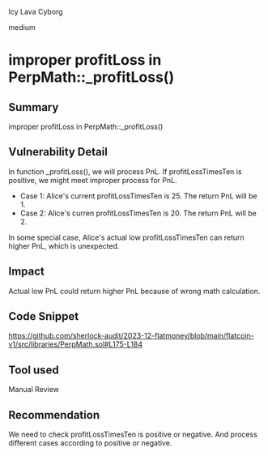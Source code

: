 Icy Lava Cyborg

medium

# improper profitLoss in PerpMath::_profitLoss()

## Summary
improper profitLoss in PerpMath::_profitLoss()

## Vulnerability Detail
In function _profitLoss(), we will process PnL. If profitLossTimesTen is positive, we might meet improper process for PnL.
- Case 1: Alice's current profitLossTimesTen is 25. The return PnL will be 1.
- Case 2: Alice's curren profitLossTimesTen is 20. The return PnL will be 2.

In some special case, Alice's actual low profitLossTimesTen can return higher PnL, which is unexpected. 

## Impact
Actual low PnL could return higher PnL because of wrong math calculation.

## Code Snippet
https://github.com/sherlock-audit/2023-12-flatmoney/blob/main/flatcoin-v1/src/libraries/PerpMath.sol#L175-L184
## Tool used

Manual Review

## Recommendation
We need to check profitLossTimesTen is positive or negative. And process different cases according to positive or negative.